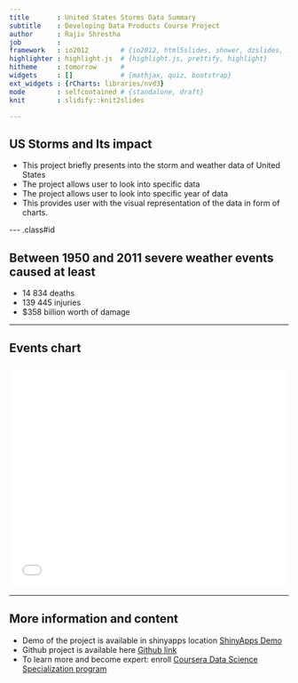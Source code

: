 ```yaml
---
title       : United States Storms Data Summary
subtitle    : Developing Data Products Course Project
author      : Rajiv Shrestha
job         : 
framework   : io2012        # {io2012, html5slides, shower, dzslides, ...}
highlighter : highlight.js  # {highlight.js, prettify, highlight}
hitheme     : tomorrow      # 
widgets     : []            # {mathjax, quiz, bootstrap}
ext_widgets : {rCharts: libraries/nvd3}
mode        : selfcontained # {standalone, draft}
knit        : slidify::knit2slides

---
```


## US Storms and Its impact

  - This project briefly presents into the storm and weather data of United States
  - The project allows user to look into specific data 
  - The project allows user to look into specific year of data
  - This provides user with the visual representation of the data in form of charts.

--- .class#id

## Between 1950 and 2011 severe weather events caused at least


 - 14 834 deaths
 - 139 445 injuries
 - $358 billion worth of damage
 

---

## Events chart
<iframe src=' assets/fig/nvd3plot2-1.html ' scrolling='no' frameBorder='0' seamless class='rChart nvd3 ' id=iframe- populationImpact ></iframe> <style>iframe.rChart{ width: 100%; height: 400px;}</style>

---

## More information and content

- Demo of the project is available in shinyapps location
[ShinyApps Demo](https://rajivd.shinyapps.io/assignment/)
- Github project is available here [Github link](https://github.com/RajivShrestha/DevelopingDataProducts-Shiny)
- To learn more and become expert: enroll [Coursera Data Science Specialization program](https://www.coursera.org/specializations/jhu-data-science/1)
